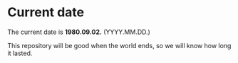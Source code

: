 # Current date

The current date is **1980.09.02.** (YYYY.MM.DD.)

This repository will be good when the world ends, so we will know how long it lasted.
